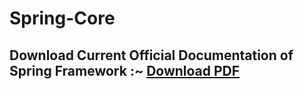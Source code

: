 # Spring-Core


## Download Current Official Documentation of Spring Framework :~ [Download PDF](https://docs.spring.io/spring-framework/docs/current/reference/pdf/spring-framework.pdf)

